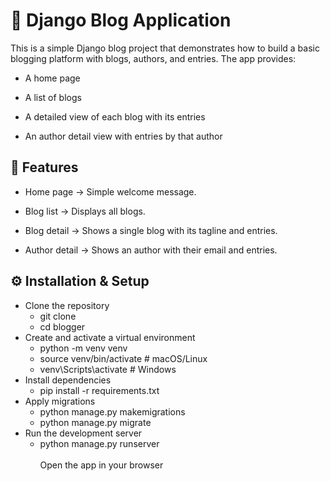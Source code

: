 # 📝 Django Blog Application
This is a simple Django blog project that demonstrates how to build a basic blogging platform with blogs, authors, and entries.
The app provides:

- A home page

- A list of blogs

- A detailed view of each blog with its entries

- An author detail view with entries by that author

## 🚀 Features
- Home page → Simple welcome message.

- Blog list → Displays all blogs.

- Blog detail → Shows a single blog with its tagline and entries.

- Author detail → Shows an author with their email and entries.

## ⚙️ Installation & Setup
- Clone the repository
  - git clone
  - cd blogger
- Create and activate a virtual environment
  - python -m venv venv
  - source venv/bin/activate   # macOS/Linux
  - venv\Scripts\activate      # Windows
- Install dependencies
  - pip install -r requirements.txt
- Apply migrations
  - python manage.py makemigrations
  - python manage.py migrate
- Run the development server
  - python manage.py runserver <br> <br>
Open the app in your browser
